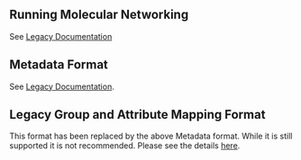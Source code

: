 ## Running Molecular Networking

See [Legacy Documentation](https://bix-lab.ucsd.edu/display/Public/Molecular+Networking+Documentation)

## Metadata Format

See [Legacy Documentation](https://bix-lab.ucsd.edu/display/Public/Metadata+table+in+GNPS).


## Legacy Group and Attribute Mapping Format

This format has been replaced by the above Metadata format. While it is still supported it is not recommended. Please see the details [here](https://bix-lab.ucsd.edu/display/Public/Metadata+table+in+GNPS). 
